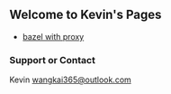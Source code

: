 ## Welcome to Kevin's Pages


* [bazel with proxy](https://github.com/ixuexi/ixuexi.github.io/blob/master/docs/tools/bazel-proxy.java)


### Support or Contact

Kevin
wangkai365@outlook.com
